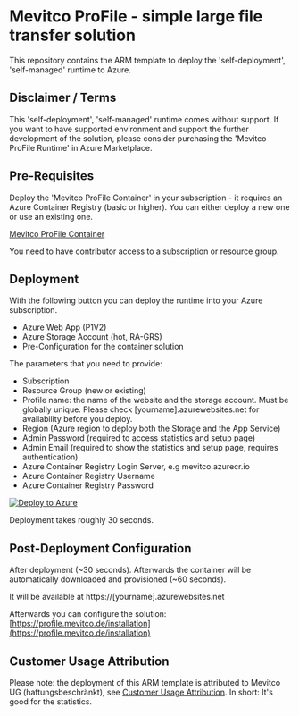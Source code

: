 # Mevitco ProFile - simple large file transfer solution

This repository contains the ARM template to deploy the 'self-deployment', 'self-managed' runtime to Azure.

## Disclaimer / Terms

This 'self-deployment', 'self-managed' runtime comes without support. 
If you want to have supported environment and support the further development of the solution, please consider purchasing the 'Mevitco ProFile Runtime' in Azure Marketplace.

## Pre-Requisites

Deploy the 'Mevitco ProFile Container' in your subscription - it requires an Azure Container Registry (basic or higher). You can either deploy a new one or use an existing one.

[Mevitco ProFile Container](https://azuremarketplace.microsoft.com/en-us/marketplace/apps/mevitco.profile-container?tab=Overview)

You need to have contributor access to a subscription or resource group.

## Deployment

With the following button you can deploy the runtime into your Azure subscription.
* Azure Web App (P1V2)
* Azure Storage Account (hot, RA-GRS)
* Pre-Configuration for the container solution

The parameters that you need to provide: 

* Subscription
* Resource Group (new or existing)
* Profile name: the name of the website and the storage account. Must be globally unique. Please check [yourname].azurewebsites.net for availability before you deploy.
* Region (Azure region to deploy both the Storage and the App Service)
* Admin Password (required to access statistics and setup page)
* Admin Email (required to show the statistics and setup page, requires authentication)
* Azure Container Registry Login Server, e.g mevitco.azurecr.io
* Azure Container Registry Username
* Azure Container Registry Password

[![Deploy to Azure](https://aka.ms/deploytoazurebutton)](https://portal.azure.com/#create/Microsoft.Template/uri/https%3A%2F%2Fraw.githubusercontent.com%2FMaxMelcher%2Fmevitco.profile.runtime%2Fmain%2FmainTemplate.json)

Deployment takes roughly 30 seconds.

## Post-Deployment Configuration

After deployment (~30 seconds). Afterwards the container will be automatically downloaded and provisioned (~60 seconds).

It will be available at https://[yourname].azurewebsites.net

Afterwards you can configure the solution: [https://profile.mevitco.de/installation](https://profile.mevitco.de/installation)

## Customer Usage Attribution

Please note: the deployment of this ARM template is attributed to Mevitco UG (haftungsbeschränkt), see [Customer Usage Attribution](https://docs.microsoft.com/en-us/azure/marketplace/azure-partner-customer-usage-attribution). In short: It's good for the statistics.